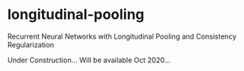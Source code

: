 # longitudinal-pooling
Recurrent Neural Networks with Longitudinal Pooling and Consistency Regularization

Under Construction... Will be available Oct 2020...
